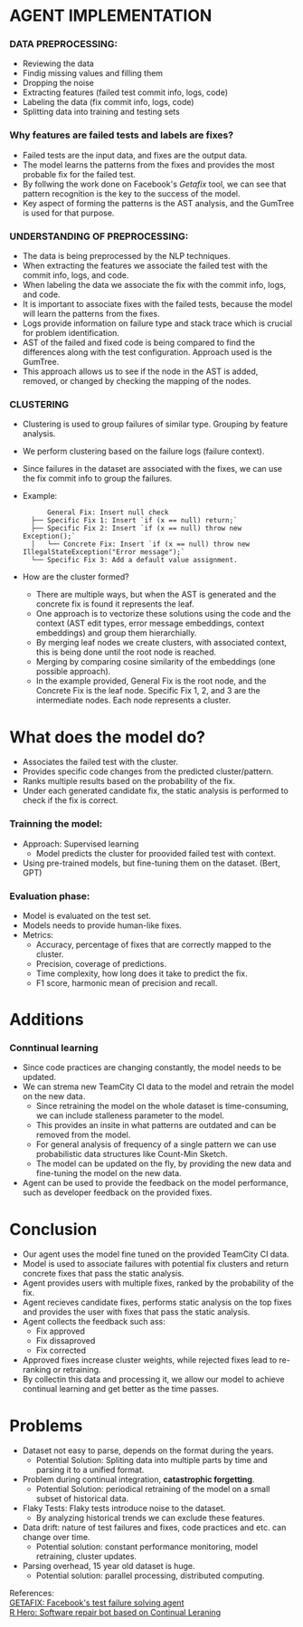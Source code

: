 # AGENT IMPLEMENTATION


### DATA PREPROCESSING:
- Reviewing the data
- Findig missing values and filling them
- Dropping the noise
- Extracting features (failed test commit info, logs, code)
- Labeling the data (fix commit info, logs, code)
- Splitting data into training and testing sets
### Why features are failed tests and labels are fixes?
- Failed tests are the input data, and fixes are the output data.
- The model learns the patterns from the fixes and provides the most probable fix for the failed test.
- By follwing the work done on Facebook's *Getafix* tool, we can see that pattern recognition is the key to the success of the model.
- Key aspect of forming the patterns is the AST analysis, and the GumTree is used for that purpose.
### UNDERSTANDING OF PREPROCESSING:
- The data is being preprocessed by the NLP techniques.
- When extracting the features we associate the failed test with the commit info, logs, and code.
- When labeling the data we associate the fix with the commit info, logs, and code.
- It is important to associate fixes with the failed tests, because the model will learn the patterns from the fixes.
- Logs provide information on failure type and stack trace which is crucial for problem identification.
- AST of the failed and fixed code is being compared to find the differences along with the test configuration. Approach used is the GumTree.
- This approach allows us to see if the node in the AST is added, removed, or changed by checking the mapping of the nodes.

### CLUSTERING
- Clustering is used to group failures of similar type. Grouping by feature analysis.
- We perform clustering based on the failure logs (failure context).
- Since failures in the dataset are associated with the fixes, we can use the fix commit info to group the failures.
- Example:

            General Fix: Insert null check
        ├── Specific Fix 1: Insert `if (x == null) return;`
        ├── Specific Fix 2: Insert `if (x == null) throw new Exception();`
        │   └── Concrete Fix: Insert `if (x == null) throw new IllegalStateException("Error message");`
        └── Specific Fix 3: Add a default value assignment.
- How are the cluster formed?
    - There are multiple ways, but when the AST is generated and the concrete fix is found it represents the leaf. 
    - One approach is to vectorize these solutions using the code and the context (AST edit types, error message embeddings, context embeddings) and group them hierarchially.
    - By merging leaf nodes we create clusters, with associated context, this is being done until the root node is reached.
    - Merging by comparing cosine similarity of the embeddings (one possible approach).
    - In the example provided, General Fix is the root node, and the Concrete Fix is the leaf node. Specific Fix 1, 2, and 3 are the intermediate nodes. Each node represents a cluster.
# What does the model do?
- Associates the failed test with the cluster.
- Provides specific code changes from the predicted cluster/pattern.
- Ranks multiple results based on the probability of the fix.
- Under each generated candidate fix, the static analysis is performed to check if the fix is correct.

### Trainning the model:
- Approach: Supervised learning
    - Model predicts the cluster for proovided failed test with context.
- Using pre-trained models, but fine-tuning them on the dataset. (Bert, GPT)

### Evaluation phase:
- Model is evaluated on the test set.
- Models needs to provide human-like fixes.
- Metrics:
    - Accuracy, percentage of fixes that are correctly mapped to the cluster.
    - Precision, coverage of predictions.
    - Time complexity, how long does it take to predict the fix.
    - F1 score, harmonic mean of precision and recall.



# Additions

### Conntinual learning

- Since code practices are changing constantly, the model needs to be updated.
- We can strema new TeamCity CI data to the model and retrain the model on the new data.
    - Since retraining the model on the whole dataset is time-consuming, we can include stalleness parameter to the model.
    - This provides an insite in what patterns are outdated and can be removed from the model.
    - For general analysis of frequency of a single pattern we can use probabilistic data structures like Count-Min Sketch.
    - The model can be updated on the fly, by providing the new data and fine-tuning the model on the new data.
- Agent can be used to provide the feedback on the model performance, such as developer feedback on the provided fixes.

#  Conclusion

- Our agent uses the model fine tuned on the provided TeamCity CI data.
- Model is used to associate failures with potential fix clusters and return concrete fixes that pass the static analysis.
- Agent provides users with multiple fixes, ranked by the probability of the fix.
- Agent recieves candidate fixes, performs static analysis on the top fixes and provides the user with fixes that pass the static analysis.
- Agent collects the feedback such ass: 
    - Fix approved
    - Fix dissaproved
    - Fix corrected
- Approved fixes increase cluster weights, while rejected fixes lead to re-ranking or retraining.
- By collectin this data and processing it, we allow our model to achieve continual learning and get better as the time passes.

# Problems

- Dataset not easy to parse, depends on the format during the years.
    - Potential Solution: Spliting data into multiple parts by time and parsing it to a unified format.
- Problem during continual integration, **catastrophic forgetting**.
    - Potential Solution: periodical retraining of the model on a small subset of historical data.
- Flaky Tests: Flaky tests introduce noise to the dataset.
    - By analyzing historical trends we can exclude these features.
- Data drift: nature of test failures and fixes, code practices and etc. can change over time.
    - Potential solution: constant performance monitoring, model retraining, cluster updates.
- Parsing overhead, 15 year old dataset is huge.
    - Potential solution: parallel processing, distributed computing.




  
References:  
[GETAFIX: Facebook's test failure solving agent](https://dl.acm.org/doi/pdf/10.1145/3360585)  
[R Hero: Software repair bot based on Continual Leraning](https://www.researchgate.net/publication/350569349_A_Software_Repair_Bot_based_on_Continual_Learning)